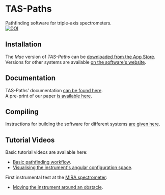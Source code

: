 # TAS-Paths
Pathfinding software for triple-axis spectrometers.  
[![DOI](https://zenodo.org/badge/DOI/10.5281/zenodo.4625649.svg)](https://doi.org/10.5281/zenodo.4625649)

## Installation
The *Mac* version of *TAS-Paths* can be [downloaded from the App Store](https://apps.apple.com/app/id1594199491).  
Versions for other systems are available [on the software's website](http://www.ill.eu/tas-paths).

## Documentation
TAS-Paths' documentation [can be found here](https://github.com/ILLGrenoble/taspaths/wiki).  
A pre-print of our paper [is available  here](https://doi.org/10.48550/arXiv.2303.14041).

## Compiling
Instructions for building the software for different systems [are given here](https://github.com/ILLGrenoble/taspaths/wiki/Compiling-TAS-Paths).

## Tutorial Videos
Basic tutorial videos are available here:
- [Basic pathfinding workflow](https://youtu.be/xs2BLuppQPQ).
- [Visualising the instrument's angular configuration space](https://youtu.be/WPUCVzMDKDc).

First instrumental test at the [MIRA spectrometer](https://doi.org/10.1016/j.nima.2017.09.063):
- [Moving the instrument around an obstacle](https://youtu.be/F0SAQp00he4).
